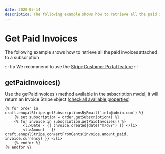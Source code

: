```yaml
---
date: 2020-05-14
description: The following example shows how to retrieve all the paid invoices attached to a subscription
---
```


# Get Paid Invoices

The following example shows how to retrieve all the paid invoices attached to a subscription

::: tip
We recommend to use the [Stripe Customer Portal feature](https://docs.enupal.com/stripe-payments/templating/update-billing.html)
:::

## getPaidInvoices()

Use the getPaidInvoices() method available in the subscription model, it will return an Invoice Stripe object ([check all available properties](https://stripe.com/docs/api/invoices/object))

```twig
{% for order in craft.enupalStripe.getSubscriptionsByEmail('info@admin.com') %}
    {% set subscription = order.getSubscription() %}
    {% for invoice in subscription.getPaidInvoices() %}
        <li>Date - {{ invoice.created|date("m/d/Y") }} </li>
        <li>Amount - {{ craft.enupalStripe.convertFromCents(invoice.amount_paid, invoice.currency) }} </li>
    {% endfor %}
{% endfor %}
```